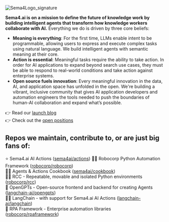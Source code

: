 ![Sema4Logo_signature](https://github.com/Sema4AI/sema4ai/assets/40179958/041697c6-ccb9-438a-8834-2dc71c5ed687)

**Sema4.ai is on a mission to define the future of knowledge work by building intelligent agents that transform how knowledge workers collaborate with AI.** Everything we do is driven by three core beliefs:

- **Meaning is everything**: For the first time, LLMs enable intent to be programmable, allowing users to express and execute complex tasks using natural language. We build intelligent agents with semantic meaning at their core.
- **Action is essential**: Meaningful tasks require the ability to take action. In order for AI applications to expand beyond search use cases, they must be able to respond to real-world conditions and take action against enterprise systems.
- **Open source fuels innovation**: Every meaningful innovation in the data, AI, and application space has unfolded in the open. We're building a vibrant, inclusive community that gives AI application developers and automation engineers the tools needed to push the boundaries of human-AI collaboration and expand what’s possible.

👉 Read our [launch blog](https://www.linkedin.com/pulse/sema4ai-raises-305-million-bring-open-source-powered-ai-mission-critical-i8wsc)</br>
👉 Check out the [open positions](https://sema4.teamtailor.com/)

## Repos we maintain, contribute to, or are just big fans of:

⭐️ Sema4.ai AI Actions ([sema4ai/actions](https://github.com/sema4ai/actions))
👩‍💻 Robocorp Python Automation Framework ([robocorp/robocorp](https://github.com/robocorp/robocorp))</br>
🧑‍🍳 Agents & Actions Cookbook ([sema4ai/cookbook](https://github.com/sema4ai/cookbook))</br>
👨‍💻 RCC - Repeatable, movable and isolated Python environments ([robocorp/rcc](https://github.com/robocorp/rcc))</br>
💼 OpenGPTs - Open-source frontend and backend for creating Agents ([langchain-ai/opengpts](https://github.com/langchain-ai/opengpts))</br>
🧑‍💻 LangChain - with support for Sema4.ai AI Actions ([langchain-ai/langchain](https://github.com/langchain-ai/langchain))</br>
🤖 RPA Framework - Enterprise automation libraries ([robocorp/rpaframework](https://github.com/robocorp/rpaframework))
